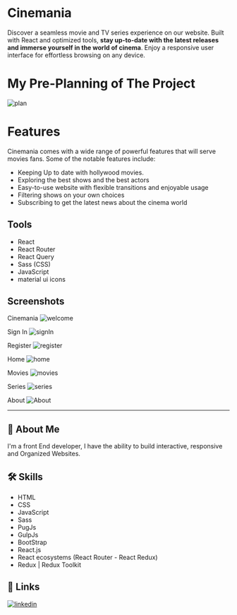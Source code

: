 # Cinemania

Discover a seamless movie and TV series experience on our website. Built with React and optimized tools, **stay up-to-date with the latest releases and immerse yourself in the world of cinema**. Enjoy a responsive user interface for effortless browsing on any device.

# My Pre-Planning of The Project

![plan](./Cinemania%20Plan.png)

# Features

Cinemania comes with a wide range of powerful features that will serve movies fans. Some of the notable features include:

- Keeping Up to date with hollywood movies.
- Exploring the best shows and the best actors
- Easy-to-use website with flexible transitions and enjoyable usage
- Filtering shows on your own choices
- Subscribing to get the latest news about the cinema world

## Tools

- React
- React Router
- React Query
- Sass (CSS)
- JavaScript
- material ui icons

## Screenshots

Cinemania
![welcome](./screenshots/cinemania.png)

Sign In
![signIn](./screenshots/sign%20in.png)

Register
![register](./screenshots/register.png)

Home
![home](./screenshots/home.png)

Movies
![movies](./screenshots/movies.png)

Series
![series](./screenshots/series.png)

About
![About](./screenshots/about.png)

---

## 🚀 About Me

I'm a front End developer, I have the ability to build interactive, responsive and Organized Websites.

## 🛠 Skills

- HTML
- CSS
- JavaScript
- Sass
- PugJs
- GulpJs
- BootStrap
- React.js
- React ecosystems (React Router - React Redux)
- Redux | Redux Toolkit

## 🔗 Links

[![linkedin](https://img.shields.io/badge/linkedin-0A66C2?style=for-the-badge&logo=linkedin&logoColor=white)](https://www.linkedin.com/in/abdulrahman-mohammed22/)

